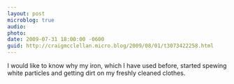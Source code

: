 ```yaml
---
layout: post
microblog: true
audio: 
photo: 
date: 2009-07-31 18:00:00 -0600
guid: http://craigmcclellan.micro.blog/2009/08/01/t3073422258.html
---
```

I would like to know why my iron, which I have used before, started spewing white particles and getting dirt on my freshly cleaned clothes.
